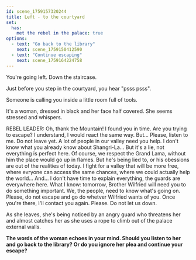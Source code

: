 ```yaml
---
id: scene_1759157320244
title: Left - to the courtyard
set:
  has:
    met the rebel in the palace: true
options:
  - text: "Go back to the library"
    next: scene_1759150412590
  - text: "Continue escaping"
    next: scene_1759164224758
---
```


You're going left. Down the staircase. 

Just before you step in the courtyard, you hear "psss psss". 

Someone is calling you inside a little room full of tools. 

It's a woman, dressed in black and her face half covered. She seems stressed and whispers.

REBEL LEADER:  Oh, thank the Mountain! I found you in time. Are you trying to escape? I understand, I would react the same way. But... Please, listen to me. Do not leave yet. A lot of people in our valley need you help. I don't know what you already know about Shangri-La... But it's a lie, not everything is perfect here. Of course, we respect the Grand Lama, without him the place would go up in flames. But he's being lied to, or his obessions are out of the realities of today. I fight for a valley that will be more free, where evryone can access the same chances, where we could actually help the world... And... I don't have time to explain everything, the guards are everywhere here. What I know: tomorrow, Brother Wilfried will need you to do something important. We, the people, need to know what's going on. Please, do not escape and go do whetver Wilfried wants of you. Once you're there, I'll contact you again. Please. Do not let us down. 

As she leaves, she's being noticed by an angry guard who threatens her and almost catches her as she uses a rope to climb out of the palace external walls.

**The words of the woman echoes in your mind. Should you listen to her and go back to the library? Or do you ignore her plea and continue your escape?**
